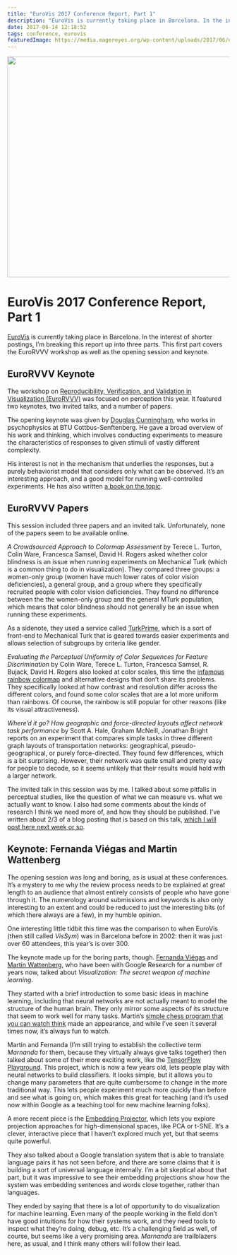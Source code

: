 ```yaml
---
title: "EuroVis 2017 Conference Report, Part 1"
description: "EuroVis is currently taking place in Barcelona. In the interest of shorter postings, I’m breaking this report up into three parts. This first part covers the EuroRVVV workshop as well as the opening session and keynote."
date: 2017-06-14 12:18:52
tags: conference, eurovis
featuredImage: https://media.eagereyes.org/wp-content/uploads/2017/06/dragon-gate.jpg
---
```


<p align="center"><img src="https://media.eagereyes.org/wp-content/uploads/2017/06/dragon-gate.jpg" width="720" height="500" /></p>

# EuroVis 2017 Conference Report, Part 1

<a href="http://eurovis2017.virvig.es">EuroVis</a> is currently taking place in Barcelona. In the interest of shorter postings, I’m breaking this report up into three parts. This first part covers the EuroRVVV workshop as well as the opening session and keynote.

## EuroRVVV Keynote

The workshop on <a href="http://www.eurorvvv.org">Reproducibility, Verification, and Validation in Visualization (EuroRVVV)</a> was focused on perception this year. It featured two keynotes, two invited talks, and a number of papers.

The opening keynote was given by <a href="https://www.b-tu.de/en/graphic-systems">Douglas Cunningham</a>, who works in psychophysics at BTU Cottbus-Senftenberg. He gave a broad overview of his work and thinking, which involves conducting experiments to measure the characteristics of responses to given stimuli of vastly different complexity.

His interest is not in the mechanism that underlies the responses, but a purely behaviorist model that considers only what can be observed. It’s an interesting approach, and a good model for running well-controlled experiments. He has also written <a href="https://www.crcpress.com/Experimental-Design-From-User-Studies-to-Psychophysics/Cunningham-Wallraven/p/book/9781568814681">a book on the topic</a>.

## EuroRVVV Papers

This session included three papers and an invited talk. Unfortunately, none of the papers seem to be available online.

<em>A Crowdsourced Approach to Colormap Assessment</em> by Terece L. Turton, Colin Ware, Francesca Samsel, David H. Rogers asked whether color blindness is an issue when running experiments on Mechanical Turk (which is a common thing to do in visualization). They compared three groups: a women-only group (women have much lower rates of color vision deficiencies), a general group, and a group where they specifically recruited people with color vision deficiencies. They found no difference between the the women-only group and the general MTurk population, which means that color blindness should not generally be an issue when running these experiments.

As a sidenote, they used a service called <a href="https://www.turkprime.com">TurkPrime</a>, which is a sort of front-end to Mechanical Turk that is geared towards easier experiments and allows selection of subgroups by criteria like gender.

<em>Evaluating the Perceptual Uniformity of Color Sequences for Feature Discrimination</em> by Colin Ware, Terece L. Turton, Francesca Samsel, R. Bujack, David H. Rogers also looked at color scales, this time the <a href="/basics/rainbow-color-map">infamous rainbow colormap</a> and alternative designs that don’t share its problems. They specifically looked at how contrast and resolution differ across the different colors, and found some color scales that are a lot more uniform than rainbows. Of course, the rainbow is still popular for other reasons (like its visual attractiveness).

<em>Where’d it go? How geographic and force-directed layouts affect network task performance</em> by Scott A. Hale, Graham McNeill, Jonathan Bright reports on an experiment that compares simple tasks in three different graph layouts of transportation networks: geographical, pseudo-geographical, or purely force-directed. They found few differences, which is a bit surprising. However, their network was quite small and pretty easy for people to decode, so it seems unlikely that their results would hold with a larger network.

The invited talk in this session was by me. I talked about some pitfalls in perceptual studies, like the question of what we can measure vs. what we actually want to know. I also had some comments about the kinds of research I think we need more of, and how they should be published. I’ve written about 2/3 of a blog posting that is based on this talk, <a href="/blog/2017/building-bridges-between-insular-infovis-papers">which I will post here next week or so</a>.

## Keynote: Fernanda Viégas and Martin Wattenberg

The opening session was long and boring, as is usual at these conferences. It’s a mystery to me why the review process needs to be explained at great length to an audience that almost entirely consists of people who have gone through it. The numerology around submissions and keywords is also only interesting to an extent and could be reduced to just the interesting bits (of which there always are a few), in my humble opinion.

One interesting little tidbit this time was the comparison to when EuroVis (then still called <em>VisSym</em>) was in Barcelona before in 2002: then it was just over 60 attendees, this year’s is over 300.

The keynote made up for the boring parts, though. <a href="https://research.google.com/pubs/FernandaViegas.html">Fernanda Viégas</a> and <a href="https://research.google.com/pubs/MartinWattenberg.html">Martin Wattenberg</a>, who have been with Google Research for a number of years now, talked about <em>Visualization: The secret weapon of machine learning</em>.

They started with a brief introduction to some basic ideas in machine learning, including that neural networks are not actually meant to model the structure of the human brain. They only mirror some aspects of its structure that seem to work well for many tasks. Martin’s <a href="http://www.bewitched.com/chess/">simple chess program that you can watch think</a> made an appearance, and while I’ve seen it several times now, it’s always fun to watch.

Martin and Fernanda (I’m still trying to establish the collective term <em>Marnanda</em> for them, because they virtually always give talks together) then talked about some of their more exciting work, like the <a href="http://playground.tensorflow.org">TensorFlow Playground</a>. This project, which is now a few years old, lets people play with neural networks to build classifiers. It looks simple, but it allows you to change many parameters that are quite cumbersome to change in the more traditional way. This lets people experiment much more quickly than before and see what is going on, which makes this great for teaching (and it’s used now within Google as a teaching tool for new machine learning folks).

A more recent piece is the <a href="http://projector.tensorflow.org">Embedding Projector</a>, which lets you explore projection approaches for high-dimensional spaces, like PCA or t-SNE. It’s a clever, interactive piece that I haven’t explored much yet, but that seems quite powerful.

They also talked about a Google translation system that is able to translate language pairs it has not seen before, and there are some claims that it is building a sort of universal language internally. I’m a bit skeptical about that part, but it was impressive to see their embedding projections show how the system was embedding sentences and words close together, rather than languages.

They ended by saying that there is a lot of opportunity to do visualization for machine learning. Even many of the people working in the field don’t have good intuitions for how their systems work, and they need tools to inspect what they’re doing, debug, etc. It’s a challenging field as well, of course, but seems like a very promising area. <em>Marnanda</em> are trailblazers here, as usual, and I think many others will follow their lead.


<PostedBy />


